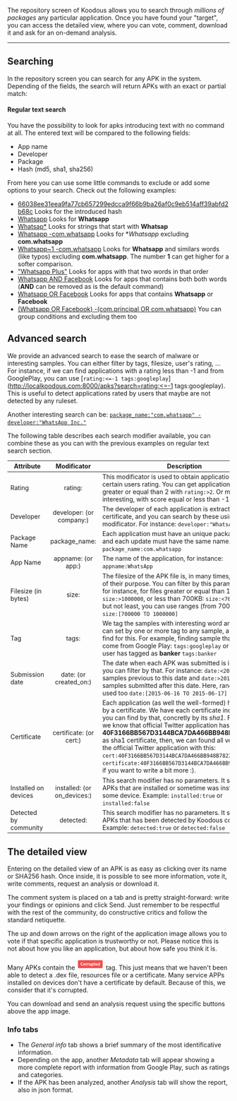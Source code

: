 The repository screen of Koodous allows you to search through _millions of packages_ any particular application. Once you have found your "target", you can access the detailed view, where you can vote, comment, download it and ask for an on-demand analysis. 

***

## Searching

In the repository screen you can search for any APK in the system. Depending of the fields, the search will return APKs with an exact or partial match:

#### Regular text search

You have the possibility to look for apks introducing text with no command at all. The entered text will be compared to the following fields:

- App name
- Developer
- Package
- Hash (md5, sha1, sha256)

From here you can use some little commands to exclude or add some options to your search. Check out the following examples:

- [66038ee31eea9fa77cb657299edcca9f66b9ba26af0c9eb514aff39abfd2b68c](http://localkoodous.com:8000/apks?search=66038ee31eea9fa77cb657299edcca9f66b9ba26af0c9eb514aff39abfd2b68c) Looks for the introduced hash
- [Whatsapp](http://localkoodous.com:8000/apks?search=Whatsapp) Looks for **Whatsapp**
- [Whatsap*](http://localkoodous.com:8000/apks?search=Whatsap*) Looks for strings that start with **Whatsap**
- [Whatsapp -com.whatsapp](http://localkoodous.com:8000/apks?search=Whatsapp%20-com.whatsapp) Looks for **Whatsapp* excluding **com.whatsapp**
- [Whatsapp~1 -com.whatsapp](http://localkoodous.com:8000/apks?search=Whatsapp~1%20-com.whatsapp) Looks for **Whatsapp** and similars words (like typos) excluding **com.whatsapp**. The number **1** can get higher for a softer comparison.
- ["Whatsapp Plus"](http://localkoodous.com:8000/apks?search="Whatsapp%20Plus") Looks for apps with that two words in that order
- [Whatsapp AND Facebook](http://localkoodous.com:8000/apks?search=Whatsapp%20AND%20Facebook) Looks for apps that contains both both words (**AND** can be removed as is the default command)
- [Whatsapp OR Facebook](http://localkoodous.com:8000/apks?search=Whatsapp%20OR%20Facebook) Looks for apps that contains **Whatsapp** or **Facebook**
- [(Whatsapp OR Facebook) -(com.principal OR com.whatsapp)](http://localkoodous.com:8000/apks?search=(Whatsapp%20OR%20Facebook)%20-(com.principal%20OR%20com.whatsapp)) You can group conditions and excluding them too

## Advanced search

We provide an advanced search to ease the search of malware or interesting samples. You can either filter by tags, filesize, user's rating, ... For instance, if we can find applications with a rating less than -1 and from GooglePlay, you can use [```rating:<=-1 tags:googleplay```](http://localkoodous.com:8000/apks?search=rating:<=-1 tags:googleplay). This is useful to detect applications rated by users that maybe are not detected by any ruleset.

Another interesting search can be: [```package_name:"com.whatsapp" -developer:"WhatsApp Inc."```](http://localkoodous.com:8000/apks?search=package_name:"com.whatsapp"%20-developer:"WhatsApp%20Inc.")

The following table describes each search modifier available, you can combine these as you can with the previous examples on regular text search section.

| Attribute | Modificator | Description |
| ------------- |:-------------:| ----- |
| Rating | rating: | This modificator is used to obtain application with certain users rating. You can get applications with score greater or equal than 2 with ```rating:>2```. Or more interesting, with score equal or less than -1 ```rating:>=-1``` |
| Developer | developer: (or company:) | The developer of each application is extracted from the certificate, and you can search by these using this modificator. For instance: ```developer:"WhatsApp Inc."``` |
| Package Name | package_name: | Each application must have an unique package name, and each update must have the same name. Example: ```package_name:com.whatsapp``` |
| App Name | appname: (or app:) | The name of the application, for instance: ```appname:WhatsApp``` |
| Filesize (in bytes) | size: | The filesize of the APK file is, in many times, an indicator of their purpose. You can filter by this parameter with, for instance, for files greater or equal than 1MB: ```size:>1000000```, or less than 700KB: ```size:<700000```. Last but not least, you can use ranges (from 700kb to 1MB) ```size:[700000 TO 1000000]``` |
| Tag | tags: | We tag the samples with interesting word and each user can set by one or more tag to any sample, and you can find for this. For example, finding sample that we know come from Google Play: ```tags:googleplay``` or that any user has tagged as **banker** ```tags:banker``` |
| Submission date | date: (or created_on:) | The date when each APK was submitted is indexed and you can filter by that. For instance: ```date:<2015-06-16``` for samples previous to this date and ```date:>2015-06-16``` for samples submitted after this date. Here, ranges can be used too ```date:[2015-06-16 TO 2015-06-17]```
| Certificate | certificate: (or cert:) | Each application (as well the well-formed) has signed by a certificate. We have each certificate indexed and you can find by that, concretly by its *sha1*. For instance, we know that official Twitter application has **40F3166BB567D3144BCA7DA466BB948B782270EA** as sha1 certificate, then, we can found all versions of the official Twitter application with this: ```cert:40F3166BB567D3144BCA7DA466BB948B782270EA``` or ```certificate:40F3166BB567D3144BCA7DA466BB948B782270EA``` if you want to write a bit more :).|
| Installed on devices | installed: (or on_devices:) | This search modifier has no parameters. It search only APKs that are installed or sometime was installed in some device. Example: ```installed:true``` or ```installed:false``` |
| Detected by community | detected: | This search modifier has no parameters. It search only APKs that has been detected by Koodous community. Example: ```detected:true``` or ```detected:false``` |


## The detailed view

Entering on the detailed view of an APK is as easy as clicking over its name or SHA256 hash. Once inside, it is possible to see more information, vote it, write comments, request an analysis or download it.

The comment system is placed on a tab and is pretty straight-forward: write your findings or opinions and click Send. Just remember to be respectful with the rest of the community, do constructive critics and follow the standard netiquette. 

The up and down arrows on the right of the application image allows you to vote if that specific application is trustworthy or not. Please notice this is not about how you like an application, but about how safe you think it is. 

Many APKs contain the ![Corrupted](../img/corrupted-tag.png) tag.  This just means that we haven't been able to detect a .dex file, resources file or a certificate. Many service APPs installed on devices don't have a certificate by default. Because of this, we consider that it's corrupted. 

You can download and send an analysis request using the specific buttons above the app image. 

### Info tabs

* The _General info_ tab shows a brief summary of the most identificative information. 
* Depending on the app, another _Metadata_ tab will appear showing a more complete report with information from Google Play, such as ratings and categories. 
* If the APK has been analyzed, another _Analysis_ tab will show the report, also in json format. 

